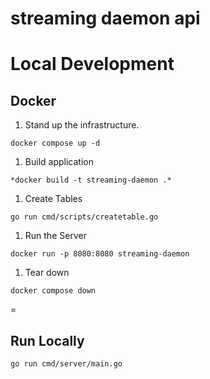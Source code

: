 # streaming daemon api

# Local Development

## Docker
1. Stand up the infrastructure.
```
docker compose up -d
```
1. Build application
```
*docker build -t streaming-daemon .*
```
1. Create Tables
```
go run cmd/scripts/createtable.go
```
1. Run the Server
```
docker run -p 8080:8080 streaming-daemon
```
1. Tear down
```
docker compose down
```
=

## Run Locally
```
go run cmd/server/main.go
```